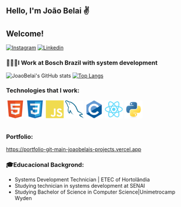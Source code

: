 ## Hello, I'm João Belai ✌️
## Welcome!
[![Instagram](https://img.shields.io/badge/Instagram-E4405F?style=for-the-badge&logo=instagram&logoColor=white)](https://www.instagram.com/joao_belai/)
[![Linkedin](https://img.shields.io/badge/LinkedIn-0077B5?style=for-the-badge&logo=linkedin&logoColor=white)](https://www.linkedin.com/in/joao-pedro-belai-27611b299/) <br/>

### 👨🏻‍💻I Work at Bosch Brazil with system development <br/>

![JoaoBelai's GitHub stats](https://github-readme-stats.vercel.app/api?username=JoaoBelai&show_icons=true&theme=tokyonight&hide_border=true)
[![Top Langs](https://github-readme-stats.vercel.app/api/top-langs/?username=JoaoBelai&layout=donut&theme=tokyonight&hide_border=true)](https://github.com/JoaoBelai/github-readme-stats)

### Technologies that I work:
<div style="display: inline_block">
  <img align="center" alt="HTML" height="50" width="50" src="https://raw.githubusercontent.com/devicons/devicon/master/icons/html5/html5-original.svg">
  <img align="center" alt="CSS" height="50" width="50" src="https://raw.githubusercontent.com/devicons/devicon/master/icons/css3/css3-original.svg">
  <img align="center" alt="Js" height="50" width="50" src="https://raw.githubusercontent.com/devicons/devicon/master/icons/javascript/javascript-plain.svg">
  <img align="center" alt="MySql" height="50" width="50" src="https://raw.githubusercontent.com/devicons/devicon/master/icons/mysql/mysql-original.svg">
  <img align="center" alt="C" height="50" width="50" src="https://raw.githubusercontent.com/devicons/devicon/master/icons/c/c-original.svg">
  <img align="center" alt="React" height="50" width="50" src="https://raw.githubusercontent.com/devicons/devicon/master/icons/react/react-original.svg">
  <img align="center" alt="Python" height="50" width="50" src="https://raw.githubusercontent.com/devicons/devicon/master/icons/python/python-original.svg">
</div><br/>

### Portfolio:
https://portfolio-git-main-joaobelais-projects.vercel.app

### 🎓Educacional Backgrond:
- Systems Development Technician | ETEC of Hortolândia <br/>
- Studying technician in systems development at SENAI <br/>
- Studying Bachelor of Science in Computer Science|Unimetrocamp Wyden<br/>
